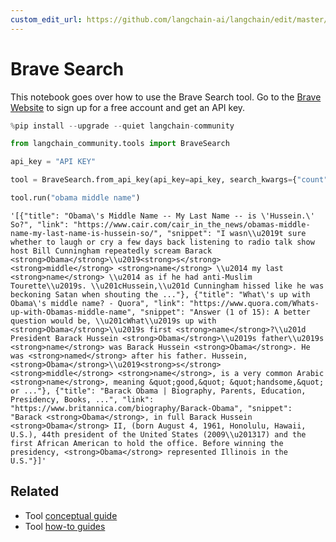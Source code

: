 ```yaml
---
custom_edit_url: https://github.com/langchain-ai/langchain/edit/master/docs/docs/integrations/tools/brave_search.ipynb
---
```

# Brave Search

This notebook goes over how to use the Brave Search tool.
Go to the [Brave Website](https://brave.com/search/api/) to sign up for a free account and get an API key.


```python
%pip install --upgrade --quiet langchain-community
```


```python
from langchain_community.tools import BraveSearch
```


```python
api_key = "API KEY"
```


```python
tool = BraveSearch.from_api_key(api_key=api_key, search_kwargs={"count": 3})
```


```python
tool.run("obama middle name")
```



```output
'[{"title": "Obama\'s Middle Name -- My Last Name -- is \'Hussein.\' So?", "link": "https://www.cair.com/cair_in_the_news/obamas-middle-name-my-last-name-is-hussein-so/", "snippet": "I wasn\\u2019t sure whether to laugh or cry a few days back listening to radio talk show host Bill Cunningham repeatedly scream Barack <strong>Obama</strong>\\u2019<strong>s</strong> <strong>middle</strong> <strong>name</strong> \\u2014 my last <strong>name</strong> \\u2014 as if he had anti-Muslim Tourette\\u2019s. \\u201cHussein,\\u201d Cunningham hissed like he was beckoning Satan when shouting the ..."}, {"title": "What\'s up with Obama\'s middle name? - Quora", "link": "https://www.quora.com/Whats-up-with-Obamas-middle-name", "snippet": "Answer (1 of 15): A better question would be, \\u201cWhat\\u2019s up with <strong>Obama</strong>\\u2019s first <strong>name</strong>?\\u201d President Barack Hussein <strong>Obama</strong>\\u2019s father\\u2019s <strong>name</strong> was Barack Hussein <strong>Obama</strong>. He was <strong>named</strong> after his father. Hussein, <strong>Obama</strong>\\u2019<strong>s</strong> <strong>middle</strong> <strong>name</strong>, is a very common Arabic <strong>name</strong>, meaning &quot;good,&quot; &quot;handsome,&quot; or ..."}, {"title": "Barack Obama | Biography, Parents, Education, Presidency, Books, ...", "link": "https://www.britannica.com/biography/Barack-Obama", "snippet": "Barack <strong>Obama</strong>, in full Barack Hussein <strong>Obama</strong> II, (born August 4, 1961, Honolulu, Hawaii, U.S.), 44th president of the United States (2009\\u201317) and the first African American to hold the office. Before winning the presidency, <strong>Obama</strong> represented Illinois in the U.S."}]'
```



## Related

- Tool [conceptual guide](/docs/concepts/#tools)
- Tool [how-to guides](/docs/how_to/#tools)
